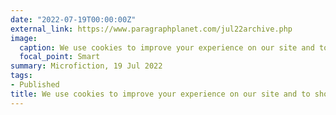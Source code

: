 ```yaml
---
date: "2022-07-19T00:00:00Z"
external_link: https://www.paragraphplanet.com/jul22archive.php
image:
  caption: We use cookies to improve your experience on our site and to show you relevant advertising
  focal_point: Smart
summary: Microfiction, 19 Jul 2022
tags:
- Published
title: We use cookies to improve your experience on our site and to show you relevant advertising
---
```

